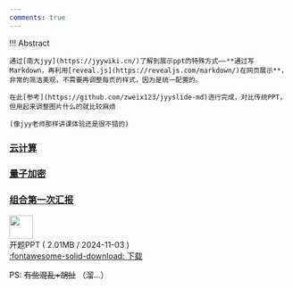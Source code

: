 ```yaml
---
comments: true
---
```


!!! Abstract
 
    通过[南大jyy](https://jyywiki.cn/)了解到展示ppt的特殊方式——**通过写Markdown，再利用[reveal.js](https://revealjs.com/markdown/)在网页展示**，非常的简洁美观，不需要再调整每页的样式，因为是统一配置的。 
    
    在此[参考](https://github.com/zweix123/jyyslide-md)进行完成，对比传统PPT，但用起来调整图片什么的就比较麻烦 
    
    (像jyy老师那样讲课体验还是很不错的)

### [云计算](./cloud/dist/index.html)

### [量子加密](./encry/dist/index.html)

### [组合第一次汇报](./show/index.html)

<div class="card file-block" markdown="1">
  <div class="file-icon"><img src="../assets/ppt.png" style="height: 3em;"></div>
  <div class="file-body">
    <div class="file-title">开题PPT ( 2.01MB / 2024-11-03 )</div>
  </div>
  <a class="down-button" target="_blank" href="../assets/files/开题PPT.pptx" markdown="1">:fontawesome-solid-download: 下载</a>
</div>

PS: ~~有些混乱+胡扯~~ （溜...）